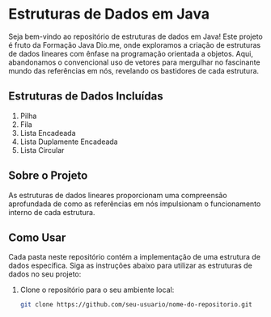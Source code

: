 # Estruturas de Dados em Java

Seja bem-vindo ao repositório de estruturas de dados em Java! Este projeto é fruto da Formação Java Dio.me, onde exploramos a criação de estruturas de dados lineares com ênfase na programação orientada a objetos. Aqui, abandonamos o convencional uso de vetores para mergulhar no fascinante mundo das referências em nós, revelando os bastidores de cada estrutura.

## Estruturas de Dados Incluídas

1. Pilha
2. Fila
3. Lista Encadeada
4. Lista Duplamente Encadeada
5. Lista Circular

## Sobre o Projeto
As estruturas de dados lineares proporcionam uma compreensão aprofundada de como as referências em nós impulsionam o funcionamento interno de cada estrutura.

## Como Usar

Cada pasta neste repositório contém a implementação de uma estrutura de dados específica. Siga as instruções abaixo para utilizar as estruturas de dados no seu projeto:

1. Clone o repositório para o seu ambiente local:

   ```bash
   git clone https://github.com/seu-usuario/nome-do-repositorio.git
